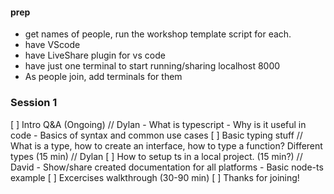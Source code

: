 #### prep
- get names of people, run the workshop template script for each.
- have VScode
- have LiveShare plugin for vs code
- have just one terminal to start running/sharing localhost 8000
- As people join, add terminals for them

### Session 1
[ ] Intro Q&A (Ongoing) // Dylan
    - What is typescript
    - Why is it useful in code
    - Basics of syntax and common use cases
[ ] Basic typing stuff // What is a type, how to create an interface, how to type a function? Different types (15 min) // Dylan
[ ] How to setup ts in a local project. (15 min?) // David
    - Show/share created documentation for all platforms
    - Basic node-ts example
[ ] Excercises walkthrough (30-90 min)
[ ] Thanks for joining!

